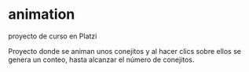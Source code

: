 # animation
proyecto de curso en Platzi


Proyecto donde se animan unos conejitos y al hacer clics sobre ellos se genera un conteo, hasta alcanzar el número de conejitos.
